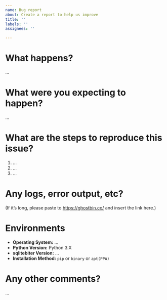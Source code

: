 ```yaml
---
name: Bug report
about: Create a report to help us improve
title: ''
labels: ''
assignees: ''

---
```


# What happens?
…


# What were you expecting to happen?
…


# What are the steps to reproduce this issue?
1. …
2. …
3. …


# Any logs, error output, etc?
(If it’s long, please paste to https://ghostbin.co/ and insert the link here.)


# Environments
- **Operating System:** …
- **Python Version:** Python 3.X
- **sqlitebiter Version:** …
- **Installation Method:** `pip` or `binary` or `apt(PPA)`


# Any other comments?
…

